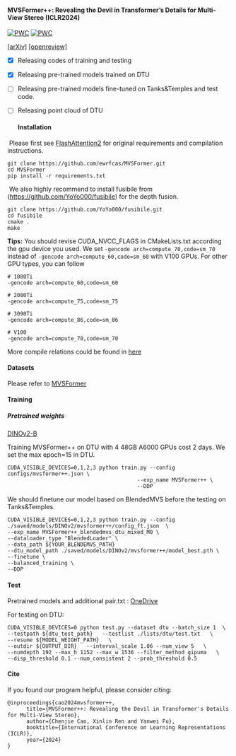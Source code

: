 #### MVSFormer++: Revealing the Devil in Transformer’s Details for Multi-View Stereo (ICLR2024)

[![PWC](https://img.shields.io/endpoint.svg?url=https://paperswithcode.com/badge/mvsformer-revealing-the-devil-in-transformer/3d-reconstruction-on-dtu)](https://paperswithcode.com/sota/3d-reconstruction-on-dtu?p=mvsformer-revealing-the-devil-in-transformer)
[![PWC](https://img.shields.io/endpoint.svg?url=https://paperswithcode.com/badge/mvsformer-revealing-the-devil-in-transformer/point-clouds-on-tanks-and-temples)](https://paperswithcode.com/sota/point-clouds-on-tanks-and-temples?p=mvsformer-revealing-the-devil-in-transformer)

[[arXiv]](https://arxiv.org/abs/2401.11673) [[openreview]](https://openreview.net/forum?id=wXWfvSpYHh)

- [x] Releasing codes of training and testing

- [x] Releasing pre-trained models trained on DTU

- [ ] Releasing pre-trained models fine-tuned on Tanks&Temples and test code.

- [ ] Releasing point cloud of DTU

  ####  Installation

​	Please first see [FlashAttention2](https://github.com/Dao-AILab/flash-attention) for original requirements and compilation instructions.

```
git clone https://github.com/ewrfcas/MVSFormer.git
cd MVSFormer
pip install -r requirements.txt
```

​	We also highly recommend to install fusibile from (https://github.com/YoYo000/fusibile) for the depth fusion.

```
git clone https://github.com/YoYo000/fusibile.git
cd fusibile
cmake .
make
```

**Tips:** You should revise CUDA_NVCC_FLAGS in CMakeLists.txt according the gpu device you used. We set `-gencode arch=compute_70,code=sm_70` instead of `-gencode arch=compute_60,code=sm_60` with V100 GPUs. For other GPU types, you can follow

```
# 1080Ti
-gencode arch=compute_60,code=sm_60

# 2080Ti
-gencode arch=compute_75,code=sm_75

# 3090Ti
-gencode arch=compute_86,code=sm_86

# V100
-gencode arch=compute_70,code=sm_70
```

More compile relations could be found in [here](https://arnon.dk/matching-sm-architectures-arch-and-gencode-for-various-nvidia-cards/)

#### Datasets

Please refer to [MVSFormer](https://github.com/ewrfcas/MVSFormer)

####  Training

##### Pretrained weights

[DINOv2-B](https://dl.fbaipublicfiles.com/dinov2/dinov2_vitb14/dinov2_vitb14_pretrain.pth)

Training MVSFormer++ on DTU with 4 48GB A6000 GPUs cost 2 days. We set the max epoch=15 in DTU.

```
CUDA_VISIBLE_DEVICES=0,1,2,3 python train.py --config configs/mvsformer++.json \
                                         --exp_name MVSFormer++ \
                                         --DDP
```

We should finetune our model based on BlendedMVS before the testing on Tanks&Temples.

```
CUDA_VISIBLE_DEVICES=0,1,2,3 python train.py --config ./saved/models/DINOv2/mvsformer++/config_ft.json  \
--exp_name MVSFormer++_blendedmvs_dtu_mixed_M0 \
--dataloader_type "BlendedLoader" \
--data_path ${YOUR_BLENDEMVS_PATH}
--dtu_model_path ./saved/models/DINOv2/mvsformer++/model_best.pth \
--finetune \
--balanced_training \
--DDP
```

#### Test

Pretrained models and additional pair.txt : [OneDrive]()

For testing on DTU:

```
CUDA_VISIBLE_DEVICES=0 python test.py --dataset dtu --batch_size 1  \
--testpath ${dtu_test_path}   --testlist ./lists/dtu/test.txt   \
--resume ${MODEL_WEIGHT_PATH}   \
--outdir ${OUTPUT_DIR}   --interval_scale 1.06 --num_view 5   \
--numdepth 192 --max_h 1152 --max_w 1536 --filter_method gipuma   \
--disp_threshold 0.1 --num_consistent 2 --prob_threshold 0.5
```



#### Cite

If you found our program helpful, please consider citing:

```
@inproceedings{cao2024mvsformer++,
      title={MVSFormer++: Revealing the Devil in Transformer's Details for Multi-View Stereo}, 
      author={Chenjie Cao, Xinlin Ren and Yanwei Fu},
      booktitle={International Conference on Learning Representations (ICLR)},
      year={2024}
}
```
